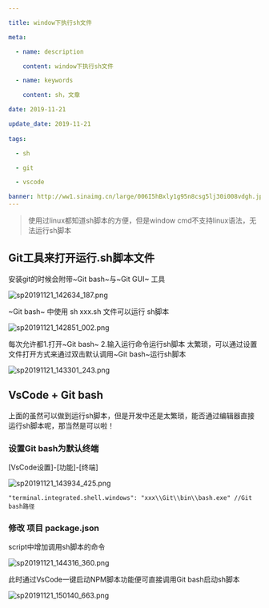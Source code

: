 ```yaml
---

title: window下执行sh文件

meta:

  - name: description

    content: window下执行sh文件

  - name: keywords

    content: sh，文章

date: 2019-11-21

update_date: 2019-11-21
 
tags: 

  - sh

  - git

  - vscode

banner: http://ww1.sinaimg.cn/large/006I5hBxly1g95n8csg5lj30i008vdgh.jpg
---
```


> 使用过linux都知道sh脚本的方便，但是window cmd不支持linux语法，无法运行sh脚本

## Git工具来打开运行.sh脚本文件

安装git的时候会附带~Git bash~与~Git GUI~ 工具

![sp20191121_142634_187.png](http://ww1.sinaimg.cn/large/006I5hBxly1g95n8csg5lj30i008vdgh.jpg)

~Git bash~ 中使用 sh xxx.sh 文件可以运行 sh脚本

![sp20191121_142851_002.png](http://ww1.sinaimg.cn/large/006I5hBxly1g95nafkvvhj30fm09eweb.jpg)

每次允许都1.打开~Git bash~ 2.输入运行命令运行sh脚本 太繁琐，可以通过设置文件打开方式来通过双击默认调用~Git bash~运行sh脚本

![sp20191121_143301_243.png](http://ww1.sinaimg.cn/large/006I5hBxly1g95neizkiuj30jg0ak0ts.jpg)

## VsCode + Git bash

上面的虽然可以做到运行sh脚本，但是开发中还是太繁琐，能否通过编辑器直接运行sh脚本呢，那当然是可以啦！

### 设置Git bash为默认终端

[VsCode设置]-[功能]-[终端]

![sp20191121_143934_425.png](http://ww1.sinaimg.cn/large/006I5hBxly1g95nlbtx6mj30lg035mx8.jpg)

```
"terminal.integrated.shell.windows": "xxx\\Git\\bin\\bash.exe" //Git bash路径
```

### 修改 项目 package.json

script中增加调用sh脚本的命令

![sp20191121_144316_360.png](http://ww1.sinaimg.cn/large/006I5hBxly1g95np6m4gdj30e202omx2.jpg)

此时通过VsCode一键启动NPM脚本功能便可直接调用Git bash启动sh脚本

![sp20191121_150140_663.png](http://ww1.sinaimg.cn/large/006I5hBxly1g95ocjtyq7j30vz07qq42.jpg)





